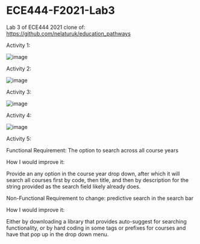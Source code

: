 # ECE444-F2021-Lab3

Lab 3 of ECE444 2021
clone of: https://github.com/nelaturuk/education_pathways

Activity 1:

![image](https://user-images.githubusercontent.com/34686490/135358606-eeb4b135-9fb7-42a4-b879-4138d89a3e03.png)

Activity 2:

![image](https://user-images.githubusercontent.com/34686490/135358714-8d7a5843-80ec-4b20-9805-bc015050c6b1.png)

Activity 3: 

![image](https://user-images.githubusercontent.com/34686490/135359089-71ff0d07-0e96-4563-9c6f-310c7f9c668b.png)

Activity 4:

![image](https://user-images.githubusercontent.com/34686490/135359423-1ca169b6-d63f-4ca5-87cf-3a1fd22230bf.png)



Activity 5:

Functional  Requirement: The option to search across all course years

How I would improve it:

Provide an any option in the course year drop down, after which it will search all courses first by code, then title, and then by description for the string provided as the search field likely already does.


Non-Functional Requirement to change: predictive search in the search bar

How I would improve it:

Either by downloading a library that provides auto-suggest for searching functionality, or by hard coding in some tags or prefixes for courses and have that pop up in the drop down menu.
